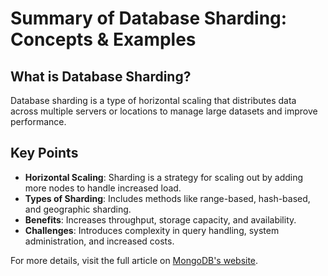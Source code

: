 # Summary of Database Sharding: Concepts & Examples

## What is Database Sharding?
Database sharding is a type of horizontal scaling that distributes data across multiple servers or locations to manage large datasets and improve performance.

## Key Points
- **Horizontal Scaling**: Sharding is a strategy for scaling out by adding more nodes to handle increased load.
- **Types of Sharding**: Includes methods like range-based, hash-based, and geographic sharding.
- **Benefits**: Increases throughput, storage capacity, and availability.
- **Challenges**: Introduces complexity in query handling, system administration, and increased costs.

For more details, visit the full article on [MongoDB's website](https://www.mongodb.com/features/database-sharding-explained).
